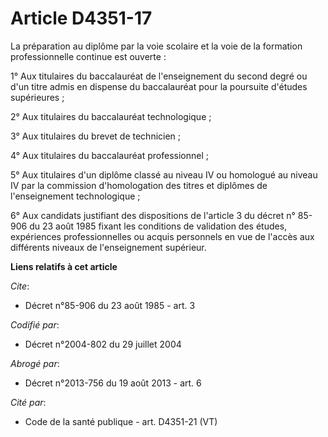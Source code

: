 # Article D4351-17

La préparation au diplôme par la voie scolaire et la voie de la formation professionnelle continue est ouverte :

1° Aux titulaires du baccalauréat de l'enseignement du second degré ou d'un titre admis en dispense du baccalauréat pour la
poursuite d'études supérieures ;

2° Aux titulaires du baccalauréat technologique ;

3° Aux titulaires du brevet de technicien ;

4° Aux titulaires du baccalauréat professionnel ;

5° Aux titulaires d'un diplôme classé au niveau IV ou homologué au niveau IV par la commission d'homologation des titres et
diplômes de l'enseignement technologique ;

6° Aux candidats justifiant des dispositions de l'article 3 du décret n° 85-906 du 23 août 1985 fixant les conditions de
validation des études, expériences professionnelles ou acquis personnels en vue de l'accès aux différents niveaux de
l'enseignement supérieur.

**Liens relatifs à cet article**

_Cite_:

  - Décret n°85-906 du 23 août 1985 - art. 3

_Codifié par_:

  - Décret n°2004-802 du 29 juillet 2004

_Abrogé par_:

  - Décret n°2013-756 du 19 août 2013 - art. 6

_Cité par_:

  - Code de la santé publique - art. D4351-21 (VT)
